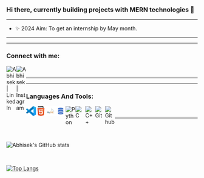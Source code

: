 ### Hi there, currently building projects with MERN technologies 👋

---
- ✨ 2024 Aim: To get an internship by May month.
---

---
### Connect with me:

[<img align="left" alt="Abhisek | LinkedIn" width="26px" src="https://img.icons8.com/dusk/26/000000/linkedin--v2.png" />][linkedin]
[<img align="left" alt="Abhisek | Instagram" width="26px" src="https://img.icons8.com/color/26/000000/instagram-new--v2.png" />][instagram]

<br/>

---

---
### Languages And Tools: 

<img align="left" alt="Visual Studio Code" width="26px" src="https://raw.githubusercontent.com/github/explore/80688e429a7d4ef2fca1e82350fe8e3517d3494d/topics/visual-studio-code/visual-studio-code.png" />
<img align="left" alt="HTML5" width="26px" src="https://raw.githubusercontent.com/github/explore/80688e429a7d4ef2fca1e82350fe8e3517d3494d/topics/html/html.png" />
<img align="left" alt="MySQL" width="26px" src="https://raw.githubusercontent.com/github/explore/80688e429a7d4ef2fca1e82350fe8e3517d3494d/topics/mysql/mysql.png" />
<img align="left" alt="SQL" width="26px" src="https://raw.githubusercontent.com/github/explore/80688e429a7d4ef2fca1e82350fe8e3517d3494d/topics/sql/sql.png" />
<img align="left" alt="Python" width="26px" src="https://img.icons8.com/color/48/000000/python--v2.png" />
<img align="left" alt="C" width="26px" src="https://img.icons8.com/color/26/000000/c-programming.png" />
<img align="left" alt="C++" width="26px" src="https://img.icons8.com/color/344/c-plus-plus-logo.png" />
<img align="left" alt="Git" width="26px" src="https://img.icons8.com/color/344/git.png" />
<img align="left" alt="Github" width="26px" src="https://img.icons8.com/glyph-neue/344/github.png" />

<br/>

---

<br />
<br />


![Abhisek's GitHub stats](https://github-readme-stats.vercel.app/api?username=Abhi169&show_icons=true&theme=tokyonight)

<br />

[![Top Langs](https://github-readme-stats.vercel.app/api/top-langs/?username=Abhi169&layout=compact)](https://github.com/Abhi169/github-readme-stats)


<br />


[linkedin]: https://www.linkedin.com/in/abhisek-5432
[instagram]: https://www.instagram.com/ut.abhishek

